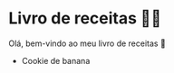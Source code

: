 # Livro de receitas :woman_cook:

Olá, bem-vindo ao meu livro de receitas :wave:

- Cookie de banana

